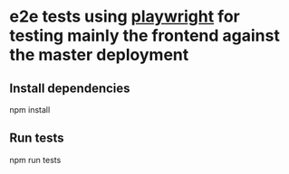 # e2e tests using [playwright](https://playwright.dev/) for testing mainly the frontend against the master deployment

## Install dependencies
npm install

## Run tests
npm run tests
